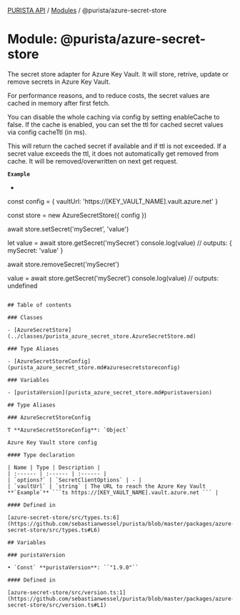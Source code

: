 [PURISTA API](../README.md) / [Modules](../modules.md) / @purista/azure-secret-store

# Module: @purista/azure-secret-store

The secret store adapter for Azure Key Vault.
It will store, retrive, update or remove secrets in Azure Key Vault.

For performance reasons, and to reduce costs, the secret values are cached in memory after first fetch.

You can disable the whole caching via config by setting enableCache to false.
If the cache is enabled, you can set the ttl for cached secret values via config cacheTtl (in ms).

This will return the cached secret if available and if ttl is not exceeded.
If a secret value exceeds the ttl, it does not automatically get removed from cache.
It will be removed/overwritten on next get request.

**`Example`**

* ```typescript
const config = {
  vaultUrl: 'https://[KEY_VAULT_NAME].vault.azure.net'
}

const store = new AzureSecretStore({ config })

await store.setSecret('mySecret', 'value')

let value = await store.getSecret('mySecret')
console.log(value) // outputs: { mySecret: 'value' }

await store.removeSecret('mySecret')

value = await store.getSecret('mySecret')
console.log(value) // outputs: undefined

```

## Table of contents

### Classes

- [AzureSecretStore](../classes/purista_azure_secret_store.AzureSecretStore.md)

### Type Aliases

- [AzureSecretStoreConfig](purista_azure_secret_store.md#azuresecretstoreconfig)

### Variables

- [puristaVersion](purista_azure_secret_store.md#puristaversion)

## Type Aliases

### AzureSecretStoreConfig

Ƭ **AzureSecretStoreConfig**: `Object`

Azure Key Vault store config

#### Type declaration

| Name | Type | Description |
| :------ | :------ | :------ |
| `options?` | `SecretClientOptions` | - |
| `vaultUrl` | `string` | The URL to reach the Azure Key Vault **`Example`** ```ts https://[KEY_VAULT_NAME].vault.azure.net ``` |

#### Defined in

[azure-secret-store/src/types.ts:6](https://github.com/sebastianwessel/purista/blob/master/packages/azure-secret-store/src/types.ts#L6)

## Variables

### puristaVersion

• `Const` **puristaVersion**: ``"1.9.0"``

#### Defined in

[azure-secret-store/src/version.ts:1](https://github.com/sebastianwessel/purista/blob/master/packages/azure-secret-store/src/version.ts#L1)
